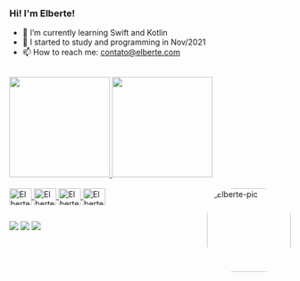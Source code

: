 ### Hi! I'm Elberte!

- 🌱 I’m currently learning Swift and Kotlin
- 🤔 I started to study and programming in Nov/2021
- 📫 How to reach me: contato@elberte.com

##

<div>
  <a href="https://github.com/oElberte">
  <img height="180em" src="https://github-readme-stats.vercel.app/api?username=oElberte&show_icons=true&theme=dark&include_all_commits=true&count_private=true"/>
  <img height="180em" src="https://github-readme-stats.vercel.app/api/top-langs/?username=oElberte&layout=compact&langs_count=7&theme=dark"/>
</div>

<div style="display: inline_block"><br>
  <img align="center" alt="Elberte-Flutter" height="30" width="40" src="https://cdn.jsdelivr.net/gh/devicons/devicon/icons/flutter/flutter-original.svg">
  <img align="center" alt="Elberte-Swift" height="30" width="40" src="https://cdn.jsdelivr.net/gh/devicons/devicon/icons/swift/swift-original.svg">
  <img align="center" alt="Elberte-Kotlin" height="30" width="40" src="https://cdn.jsdelivr.net/gh/devicons/devicon/icons/kotlin/kotlin-original.svg">
  <img align="center" alt="Elberte-MySQL" height="30" width="40" src="https://cdn.jsdelivr.net/gh/devicons/devicon/icons/mysql/mysql-original.svg">
  <img align="right" alt="Elberte-pic" height="150" style="border-radius:50px;" src="https://i.pinimg.com/474x/e0/48/ee/e048ee9b953a549e8285f53a0a329e61.jpg">
</div>

##

<div> 
  <a href="https://instagram.com/oelberte" target="_blank"><img src="https://img.shields.io/badge/-Instagram-%23E4405F?style=for-the-badge&logo=instagram&logoColor=white" target="_blank"></a>
  <a href="https://www.linkedin.com/in/oelberte/" target="_blank"><img src="https://img.shields.io/badge/-LinkedIn-%230077B5?style=for-the-badge&logo=linkedin&logoColor=white" target="_blank"></a>
  <a href = "mailto:contato@elberte.com"><img src="https://img.shields.io/badge/-Gmail-%23333?style=for-the-badge&logo=gmail&logoColor=white" target="_blank"></a>
</div>

